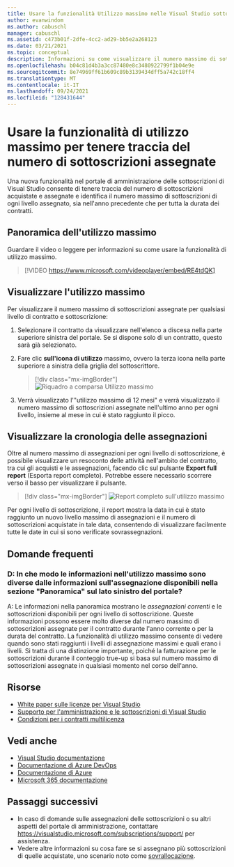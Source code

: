 ```yaml
---
title: Usare la funzionalità Utilizzo massimo nelle Visual Studio sottoscrizione
author: evanwindom
ms.author: cabuschl
manager: cabuschl
ms.assetid: c473b01f-2dfe-4cc2-ad29-bb5e2a268123
ms.date: 03/21/2021
ms.topic: conceptual
description: Informazioni su come visualizzare il numero massimo di sottoscrizioni assegnate nel portale di amministrazione
ms.openlocfilehash: b04c81d4b3a3cc87480e8c3480922799f1b04e9e
ms.sourcegitcommit: 8e74969ff61b609c89b3139434dff5a742c18ff4
ms.translationtype: MT
ms.contentlocale: it-IT
ms.lasthandoff: 09/24/2021
ms.locfileid: "128431644"
---
```

# <a name="use-the-maximum-usage-feature-to-track-the-number-of-assigned-subscriptions"></a>Usare la funzionalità di utilizzo massimo per tenere traccia del numero di sottoscrizioni assegnate
Una nuova funzionalità nel portale di amministrazione delle sottoscrizioni di Visual Studio consente di tenere traccia del numero di sottoscrizioni acquistate e assegnate e identifica il numero massimo di sottoscrizioni di ogni livello assegnato, sia nell'anno precedente che per tutta la durata dei contratti. 

## <a name="maximum-usage-overview"></a>Panoramica dell'utilizzo massimo
Guardare il video o leggere per informazioni su come usare la funzionalità di utilizzo massimo. 
> [!VIDEO https://www.microsoft.com/videoplayer/embed/RE4tdQK] 

## <a name="view-your-maximum-usage"></a>Visualizzare l'utilizzo massimo
Per visualizzare il numero massimo di sottoscrizioni assegnate per qualsiasi livello di contratto e sottoscrizione:
1. Selezionare il contratto da visualizzare nell'elenco a discesa nella parte superiore sinistra del portale. Se si dispone solo di un contratto, questo sarà già selezionato.
2. Fare clic **sull'icona di utilizzo** massimo, ovvero la terza icona nella parte superiore a sinistra della griglia del sottoscrittore.  

    > [!div class="mx-imgBorder"]
    > ![Riquadro a comparsa Utilizzo massimo](_img/maximum-usage/maximum-usage-menu.png "Fare clic sul pulsante Utilizzo massimo per visualizzare il numero massimo di ogni tipo di sottoscrizione assegnato.")

3. Verrà visualizzato l'"utilizzo massimo di 12 mesi" e verrà visualizzato il numero massimo di sottoscrizioni assegnate nell'ultimo anno per ogni livello, insieme al mese in cui è stato raggiunto il picco.    

## <a name="view-your-assignment-history"></a>Visualizzare la cronologia delle assegnazioni
Oltre al numero massimo di assegnazioni per ogni livello di sottoscrizione, è possibile visualizzare un resoconto delle attività nell'ambito del contratto, tra cui gli acquisti e le assegnazioni, facendo clic sul pulsante **Export full report** (Esporta report completo).  Potrebbe essere necessario scorrere verso il basso per visualizzare il pulsante.  

> [!div class="mx-imgBorder"]
> ![Report completo sull'utilizzo massimo](_img/maximum-usage/maximum-usage-full-report.png "Il report completo include un record di tutti gli acquisti e le assegnazioni della sottoscrizione.")

Per ogni livello di sottoscrizione, il report mostra la data in cui è stato raggiunto un nuovo livello massimo di assegnazioni e il numero di sottoscrizioni acquistate in tale data, consentendo di visualizzare facilmente tutte le date in cui si sono verificate sovrassegnazioni.  

## <a name="frequently-asked-questions"></a>Domande frequenti
### <a name="q-how-is-the-information-in-the-maximum-usage-different-from-the-assignment-information-available-in-the-overview-section-on-the-left-side-of-the-portal"></a>D: In che modo le informazioni nell'utilizzo massimo sono diverse dalle informazioni sull'assegnazione disponibili nella sezione "Panoramica" sul lato sinistro del portale?
A: Le informazioni nella panoramica mostrano le *assegnazioni correnti* e le sottoscrizioni disponibili per ogni livello di sottoscrizione.  Queste informazioni possono essere molto diverse dal numero massimo di sottoscrizioni assegnate per il contratto durante l'anno corrente o per la durata del contratto.  La funzionalità di utilizzo massimo consente di vedere quando sono stati raggiunti i livelli di assegnazione massimi e quali erano i livelli.  Si tratta di una distinzione importante, poiché la fatturazione per le sottoscrizioni durante il conteggio true-up si basa sul numero massimo di sottoscrizioni assegnate in qualsiasi momento nel corso dell'anno. 

## <a name="resources"></a>Risorse
- [White paper sulle licenze per Visual Studio](https://visualstudio.microsoft.com/wp-content/uploads/2019/06/Visual-Studio-Licensing-Whitepaper-May-2019.pdf)
- [Supporto per l'amministrazione e le sottoscrizioni di Visual Studio](https://aka.ms/vsadminhelp)
- [Condizioni per i contratti multilicenza](https://www.microsoft.com/licensing/product-licensing/products.aspx)

## <a name="see-also"></a>Vedi anche
- [Visual Studio documentazione](/visualstudio/)
- [Documentazione di Azure DevOps](/azure/devops/)
- [Documentazione di Azure](/azure/)
- [Microsoft 365 documentazione](/microsoft-365/)

## <a name="next-steps"></a>Passaggi successivi
- In caso di domande sulle assegnazioni delle sottoscrizioni o su altri aspetti del portale di amministrazione, contattare https://visualstudio.microsoft.com/subscriptions/support/ per assistenza. 
- Vedere altre informazioni su cosa fare se si assegnano più sottoscrizioni di quelle acquistate, uno scenario noto come [sovrallocazione](handle-overclaimed-license.md).